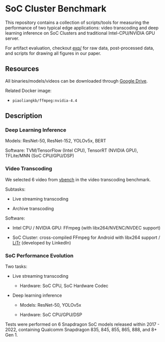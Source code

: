 # SoC Cluster Benchmark

This repository contains a collection of scripts/tools for measuring the performance of two typical edge applications: video transcoding and deep learning inference on SoC Clusters and traditional Intel-CPU/NVIDIA GPU server.

For artifact evaluation, checkout [exp/](./exp/) for raw data, post-processed data, and scripts for drawing all figures in our paper.

## Resources

All binaries/models/videos can be downloaded through [Google Drive](https://drive.google.com/drive/folders/1B3vnQUeN1rniQCeaH6CIuf1zYi2d4Z1B?usp=sharing).

Related Docker image:

- `piaoliangkb/ffmpeg:nvidia-4.4`

## Description

### Deep Learning Inference

Models: ResNet-50, ResNet-152, YOLOv5x, BERT

Software: TVM/TensorFlow (Intel CPU), TensorRT (NVIDIA GPU), TFLite/MNN (SoC CPU/GPU/DSP)

### Video Transcoding

We selected 6 video from [vbench](http://arcade.cs.columbia.edu/vbench/) in the video transcoding benchmark.

Subtasks:

- Live streaming transcoding

- Archive transcoding

Software:

- Intel CPU / NVIDIA GPU: FFmpeg (with libx264/NVENC/NVDEC support)

- SoC Cluster: cross-compiled FFmpeg for Android with libx264 support / [LiTr](https://github.com/linkedin/LiTr) (developed by LinkedIn)

### SoC Performance Evolution

Two tasks:

- Live streaming transcoding

    - Hardware: SoC CPU, SoC Hardware Codec

- Deep learning inference

    - Models: ResNet-50, YOLOv5x

    - Hardware: SoC CPU/GPU/DSP

Tests were performed on 6 Snapdragon SoC models released within 2017 - 2022, containing Qualcomm Snapdragon 835, 845, 855, 865, 888, and 8+ Gen 1.